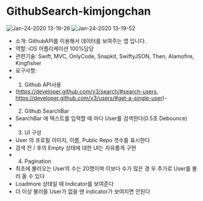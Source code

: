 # GithubSearch-kimjongchan

![Jan-24-2020 13-19-26](https://user-images.githubusercontent.com/34432988/73044306-69e2f500-3eac-11ea-992c-8f96563baeea.gif)
![Jan-24-2020 13-19-52](https://user-images.githubusercontent.com/34432988/73044305-69e2f500-3eac-11ea-92d9-50683ec46664.gif)

- 소개: GithubAPI를 이용해서 데이터를 보여주는 앱 입니다. 
- 역할: iOS 어플리케이션 100%담당
- 관련기술: Swift, MVC, OnlyCode, Snapkit, SwiftyJSON, Then, Alamofire, Kingfisher
- 요구사항: 
- 1. Github API사용 
- (https://developer.github.com/v3/search/#search-users, https://developer.github.com/v3/users/#get-a-single-user)- 
- 2. Github SearchBar
- SearchBar 에 텍스트를 입력할 때 마다 User를 검색한다(0.5초 Debounce)
- 3. UI 구성 
- User 의 프로필 이미지, 이름, Public Repo 갯수를 표시한다
- 검색 전 / 후의 Empty 상태에 대한 UI는 자유롭게 구현
- 4. Pagination
- 최초에 불러오는 User의 수는 20명이며 이보다 수가 많은 경
우 추가로 User를 불러 올 수 있다
- Loadmore 상태일 때 Indicator를 보여준다
- 더 이상 불러올 User가 없을 땐 indicator가 보여지면 안된다


